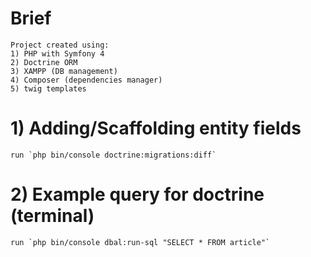 # Brief
```
Project created using:
1) PHP with Symfony 4
2) Doctrine ORM
3) XAMPP (DB management)
4) Composer (dependencies manager)
5) twig templates

```
# 1) Adding/Scaffolding entity fields
```
run `php bin/console doctrine:migrations:diff`
```
# 2) Example query for doctrine (terminal)
```
run `php bin/console dbal:run-sql "SELECT * FROM article"`
```
